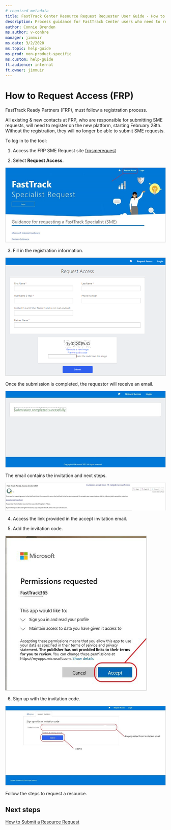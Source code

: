 ```yaml
---
# required metadata
title: FastTrack Center Resource Request Requester User Guide - How to Request Access (Partners)
description: Process guidance for FastTrack Center users who need to request resources.
author: Connie Brenden
ms.author: v-conbre
manager: jimmuir
ms.date: 3/2/2020
ms.topic: help-guide
ms.prod: non-product-specific
ms.custom: help-guide
ft.audience: internal
ft.owner: jimmuir
---
```


# How to Request Access (FRP)

FastTrack Ready Partners (FRP), must follow a registration process.

All existing & new contacts at FRP, who are responsible for submitting SME requests, will need to register on the new platform, starting February 28th. Without the registration, they will no longer be able to submit SME requests.

To log in to the tool:

1. Access the FRP SME Request site [frpsmerequest](https://aka.ms/frpsmerequest)

2. Select **Request Access**.

![request-access.png](media/requesting-access/request-access.png "Request access")

3. Fill in the registration information.

![request-access-form.pmg](media/requesting-access/request-access-form.png "Request access form")

Once the submission is completed, the requestor will receive an email.

![submission-completed.png](media/requesting-access/submission-completed.png "Submission completed successfully")

The email contains the invitation and next steps.

![accept-invitation](media/requesting-access/accept-invitation.png "Accept invitation")

4. Access the link provided in the accept invitation email.

5. Add the invitation code.

![accept-permissions.png](media/requesting-access/accept-permissions.png "Accept the invitation")

6. Sign up with the invitation code.

![sign-up.png](media/requesting-access/sign-up.png "Sign up with an invitation code")

Follow the steps to request a resource.

## Next steps

[How to Submit a Resource Request](how-to-submit-a-resource-request.md)
